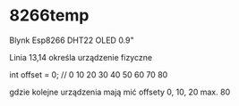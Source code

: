 # 8266temp
Blynk Esp8266 DHT22 OLED 0.9"

Linia 13,14 określa urządzenie fizyczne

int offset = 0; // 0 10 20 30 40 50 60 70 80

gdzie kolejne urządzenia mają mić offsety 0, 10, 20 max. 80
